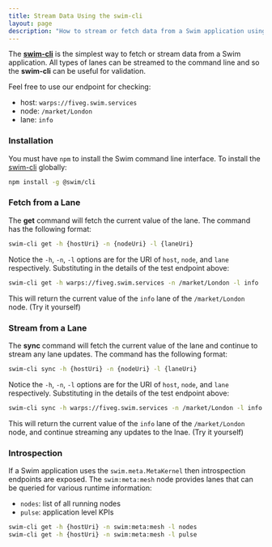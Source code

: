 ```yaml
---
title: Stream Data Using the swim-cli
layout: page
description: "How to stream or fetch data from a Swim application using the swim-cli"
---
```


The [**swim-cli**](https://www.npmjs.com/package/@swim/cli) is the simplest way to fetch or stream data from a Swim application.
All types of lanes can be streamed to the command line and so the **swim-cli** can be useful for validation.

Feel free to use our endpoint for checking:

- host: `warps://fiveg.swim.services`
- node: `/market/London`
- lane: `info`

### Installation

You must have `npm` to install the Swim command line interface. To install the [swim-cli](https://www.npmjs.com/package/@swim/cli) globally:

```bash
npm install -g @swim/cli
```

### Fetch from a Lane

The **get** command will fetch the current value of the lane. The command has the following format:

```bash
swim-cli get -h {hostUri} -n {nodeUri} -l {laneUri}
```

Notice the `-h`, `-n`, `-l` options are for the URI of `host`, `node`, and `lane` respectively. Substituting in the details of the test endpoint above:

```bash
swim-cli get -h warps://fiveg.swim.services -n /market/London -l info
```

This will return the current value of the `info` lane of the `/market/London` node. (Try it yourself)

### Stream from a Lane

The **sync** command will fetch the current value of the lane and continue to stream any lane updates.
The command has the following format:

```bash
swim-cli sync -h {hostUri} -n {nodeUri} -l {laneUri}
```

Notice the `-h`, `-n`, `-l` options are for the URI of `host`, `node`, and `lane` respectively.
Substituting in the details of the test endpoint above:

```bash
swim-cli sync -h warps://fiveg.swim.services -n /market/London -l info
```

This will return the current value of the `info` lane of the `/market/London` node, and continue streaming any updates to the lnae.
(Try it yourself)

### Introspection

If a Swim application uses the `swim.meta.MetaKernel` then introspection endpoints are exposed.
The `swim:meta:mesh` node provides lanes that can be queried for various runtime information:

- `nodes`: list of all running nodes
- `pulse`: application level KPIs

```bash
swim-cli get -h {hostUri} -n swim:meta:mesh -l nodes
swim-cli get -h {hostUri} -n swim:meta:mesh -l pulse
```
